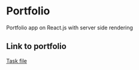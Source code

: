 # Portfolio

Portfolio app on React.js with server side rendering


## Link to portfolio

[Task file](https://sychov-igor.herokuapp.com/)